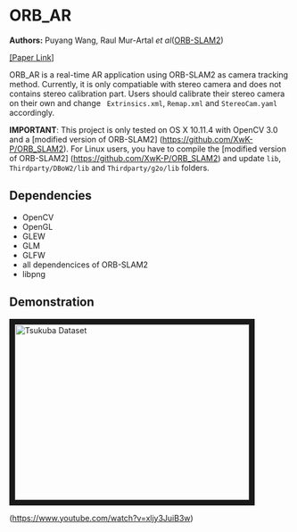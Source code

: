 # ORB_AR
**Authors:** Puyang Wang, Raul Mur-Artal *et al*([ORB-SLAM2](https://github.com/raulmur/ORB_SLAM2))

[[Paper Link]](https://www.dropbox.com/s/222oxk0echirt60/capstone-final-report.pdf?dl=0])  

ORB_AR is a real-time AR application using ORB-SLAM2 as camera tracking method. Currently, it is only compatiable with stereo camera and does not contains stereo calibration part. Users should calibrate their stereo camera on their own and change ``` Extrinsics.xml```, ```Remap.xml``` and ```StereoCam.yaml``` accordingly.

**IMPORTANT**: This project is only tested on OS X 10.11.4 with OpenCV 3.0 and a [modified version of ORB-SLAM2] (https://github.com/XwK-P/ORB_SLAM2). For Linux users, you have to compile the [modified version of ORB-SLAM2] (https://github.com/XwK-P/ORB_SLAM2) and update ```lib```, ```Thirdparty/DBoW2/lib``` and ```Thirdparty/g2o/lib``` folders.

## Dependencies
* OpenCV
* OpenGL
* GLEW
* GLM
* GLFW
* all dependencices of ORB-SLAM2
* libpng

## Demonstration
<a href="http://www.youtube.com/watch?feature=player_embedded&v=xljy3JuiB3w
" target="_blank"><img src="http://img.youtube.com/vi/xljy3JuiB3w/0.jpg" 
alt="Tsukuba Dataset" width="420" height="315" border="10" /></a>

(https://www.youtube.com/watch?v=xljy3JuiB3w)
